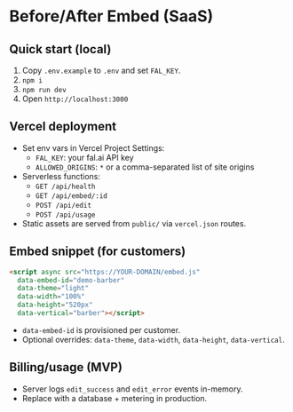 # Before/After Embed (SaaS)

## Quick start (local)
1. Copy `.env.example` to `.env` and set `FAL_KEY`.
2. `npm i`
3. `npm run dev`
4. Open `http://localhost:3000`

## Vercel deployment
- Set env vars in Vercel Project Settings:
  - `FAL_KEY`: your fal.ai API key
  - `ALLOWED_ORIGINS`: `*` or a comma-separated list of site origins
- Serverless functions:
  - `GET /api/health`
  - `GET /api/embed/:id`
  - `POST /api/edit`
  - `POST /api/usage`
- Static assets are served from `public/` via `vercel.json` routes.

## Embed snippet (for customers)
```html
<script async src="https://YOUR-DOMAIN/embed.js"
  data-embed-id="demo-barber"
  data-theme="light"
  data-width="100%"
  data-height="520px"
  data-vertical="barber"></script>
```

- `data-embed-id` is provisioned per customer.
- Optional overrides: `data-theme`, `data-width`, `data-height`, `data-vertical`.

## Billing/usage (MVP)
- Server logs `edit_success` and `edit_error` events in-memory.
- Replace with a database + metering in production.
